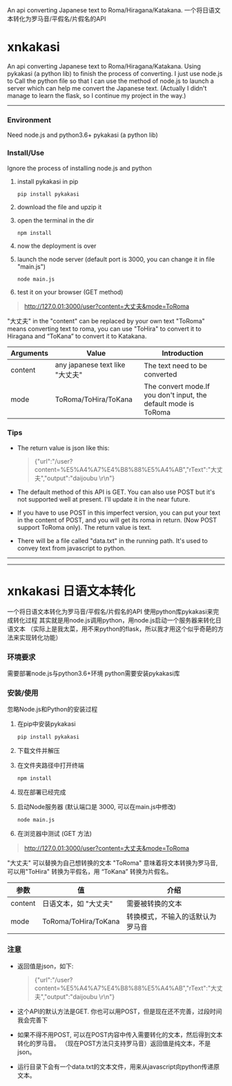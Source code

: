 An api converting Japanese text to Roma/Hiragana/Katakana.
一个将日语文本转化为罗马音/平假名/片假名的API
# xnkakasi
An api converting Japanese text to Roma/Hiragana/Katakana.
Using pykakasi (a python lib) to finish the process of converting.
I just use node.js to Call the python file so that I can use the method of node.js to launch a server which can help me convert the Japanese text.
(Actually I didn't manage to learn the flask, so I continue my project in the way.)

------
### Environment
Need node.js and python3.6+
pykakasi (a python lib)

### Install/Use
Ignore the process of installing node.js and python

1. install pykakasi in pip

   ` pip install pykakasi `

2. download the file and upzip it

3. open the terminal in the dir

   ` npm install `

4. now the deployment is over 

5. launch the node server (default port is 3000, you can change it in file "main.js")

   ` node main.js `

6. test it on your browser (GET method)

> http://127.0.01:3000/user?content=大丈夫&mode=ToRoma 

"大丈夫" in the "content" can be replaced by your own text
"ToRoma" means converting text to roma, you can use "ToHira" to convert it to Hiragana and “ToKana” to convert it to Katakana.


| Arguments | Value | Introduction |
| -- | -- | -- |
| content | any japanese text like "大丈夫" | The text need to be converted|
| mode | ToRoma/ToHira/ToKana | The convert mode.If you don't input,  the default mode is ToRoma|

### Tips
- The return value is json like this:

  > {"url":"/user?content=%E5%A4%A7%E4%B8%88%E5%A4%AB","rText":"大丈夫","output":"daijoubu \r\n"}

- The default method of this API is GET. You can also use POST but it's not supported well at present. I'll update it in the near future.

- If you have to use POST in this imperfect version, you can put your text in the content of POST, and you will get its roma in return. (Now POST support ToRoma only). The return value is text.

- There will be a file called "data.txt" in the running path. It's used to convey text from javascript to python.

------------
---------
# xnkakasi 日语文本转化

一个将日语文本转化为罗马音/平假名/片假名的API
使用python库pykakasi来完成转化过程
其实就是用node.js调用python，用node.js启动一个服务器来转化日语文本
（实际上是我太菜，用不来python的flask，所以我才用这个似乎奇葩的方法来实现转化功能）

### 环境要求
需要部署node.js与python3.6+环境
python需要安装pykakasi库

### 安装/使用
忽略Node.js和Python的安装过程

1. 在pip中安装pykakasi

   ` pip install pykakasi `

2. 下载文件并解压

3. 在文件夹路径中打开终端

   ` npm install `

4. 现在部署已经完成 

5. 启动Node服务器 (默认端口是 3000, 可以在main.js中修改)

   ` node main.js `

6. 在浏览器中测试 (GET 方法)

> http://127.0.01:3000/user?content=大丈夫&mode=ToRoma 

"大丈夫" 可以替换为自己想转换的文本
"ToRoma" 意味着将文本转换为罗马音, 可以用"ToHira" 转换为平假名，用 “ToKana” 转换为片假名。


| 参数 | 值 | 介绍 |
| -- | -- | -- |
| content | 日语文本，如 "大丈夫" | 需要被转换的文本|
| mode | ToRoma/ToHira/ToKana | 转换模式，不输入的话默认为罗马音|

### 注意
- 返回值是json，如下:

  > {"url":"/user?content=%E5%A4%A7%E4%B8%88%E5%A4%AB","rText":"大丈夫","output":"daijoubu \r\n"}

- 这个API的默认方法是GET. 你也可以用POST，但是现在还不完善，过段时间我会完善下

- 如果不得不用POST, 可以在POST内容中传入需要转化的文本，然后得到文本转化的罗马音。 （现在POST方法只支持罗马音）返回值是纯文本，不是json。

- 运行目录下会有一个data.txt的文本文件，用来从javascript向python传递原文本。
